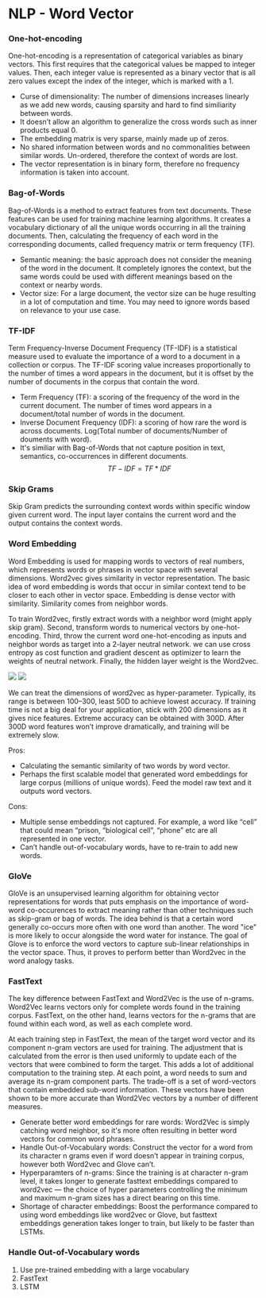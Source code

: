 # NLP - Word Vector
### One-hot-encoding
One-hot-encoding is a representation of categorical variables as binary vectors. This first requires that the categorical values be mapped to integer values. Then, each integer value is represented as a binary vector that is all zero values except the index of the integer, which is marked with a 1.

* Curse of dimensionality: The number of dimensions increases linearly as we add new words, causing sparsity and hard to find similiarity between words.
* It doesn’t allow an algorithm to generalize the cross words such as inner products equal 0.
* The embedding matrix is very sparse, mainly made up of zeros.
* No shared information between words and no commonalities between similar words. Un-ordered, therefore the context of words are lost.
* The vector representation is in binary form, therefore no frequency information is taken into account.

### Bag-of-Words
Bag-of-Words is a method to extract features from text documents. These features can be used for training machine learning algorithms. It creates a vocabulary dictionary of all the unique words occurring in all the training documents. Then, calculating the frequency of each word in the corresponding documents, called frequency matrix or term frequency (TF).

* Semantic meaning: the basic approach does not consider the meaning of the word in the document. It completely ignores the context, but the same words could be used with different meanings based on the context or nearby words.
* Vector size: For a large document, the vector size can be huge resulting in a lot of computation and time. You may need to ignore words based on relevance to your use case.

### TF-IDF
Term Frequency-Inverse Document Frequency (TF-IDF) is a statistical measure used to evaluate the importance of a word to a document in a collection or corpus. The TF-IDF scoring value increases proportionally to the number of times a word appears in the document, but it is offset by the number of documents in the corpus that contain the word.

* Term Frequency (TF): a scoring of the frequency of the word in the current document. The number of times word appears in a document/total number of words in the document.
* Inverse Document Frequency (IDF): a scoring of how rare the word is across documents. Log(Total number of documents/Number of douments with word).
* It's similiar with Bag-of-Words that not capture position in text, semantics, co-occurrences in different documents.
$$TF-IDF = TF * IDF$$


### Skip Grams
Skip Gram predicts the surrounding context words within specific window given current word. The input layer contains the current word and the output contains the context words. 

### Word Embedding
Word Embedding is used for mapping words to vectors of real numbers, which represents words or phrases in vector space with several dimensions. Word2vec gives similarity in vector representation. The basic idea of word embedding is words that occur in similar context tend to be closer to each other in vector space. Embedding is dense vector with similarity. Similarity comes from neighbor words.

To train Word2vec, firstly extract words with a neighbor word (might apply skip gram). Second, transform words to numerical vectors by one-hot-encoding. Third, throw the current word one-hot-encoding as inputs and neighbor words as target into a 2-layer neutral network. we can use cross entropy as cost function and gradient descent as optimizer to learn the weights of neutral network. Finally, the hidden layer weight is the Word2vec.

![](https://i.imgur.com/6qbj2Lv.png)
![](https://i.imgur.com/KaEnSNv.png)

We can treat the dimensions of word2vec as hyper-parameter. Typically, its range is between 100–300, least 50D to achieve lowest accuracy. If training time is not a big deal for your application, stick with 200 dimensions as it gives nice features. Extreme accuracy can be obtained with 300D. After 300D word features won’t improve dramatically, and training will be extremely slow.

Pros:
* Calculating the semantic similarity of two words by word vector.
* Perhaps the first scalable model that generated word embeddings for large corpus (millions of unique words). Feed the model raw text and it outputs word vectors.

Cons:
* Multiple sense embeddings not captured. For example, a word like “cell” that could mean “prison, “biological cell”, “phone” etc are all represented in one vector.
* Can’t handle out-of-vocabulary words, have to re-train to add new words.

### GloVe
GloVe is an unsupervised learning algorithm for obtaining vector representations for words that puts emphasis on the importance of word-word co-occurences to extract meaning rather than other techniques such as skip-gram or bag of words. The idea behind is that a certain word generally co-occurs more often with one word than another. The word "ice" is more likely to occur alongside the word water for instance. The goal of Glove is to enforce the word vectors to capture sub-linear relationships in the vector space. Thus, it proves to perform better than Word2vec in the word analogy tasks.

### FastText
The key difference between FastText and Word2Vec is the use of n-grams. Word2Vec learns vectors only for complete words found in the training corpus. FastText, on the other hand, learns vectors for the n-grams that are found within each word, as well as each complete word.

At each training step in FastText, the mean of the target word vector and its component n-gram vectors are used for training. The adjustment that is calculated from the error is then used uniformly to update each of the vectors that were combined to form the target. This adds a lot of additional computation to the training step. At each point, a word needs to sum and average its n-gram component parts. The trade-off is a set of word-vectors that contain embedded sub-word information. These vectors have been shown to be more accurate than Word2Vec vectors by a number of different measures.

* Generate better word embeddings for rare words: Word2Vec is simply catching word neighbor, so it's more often resulting in better word vectors for common word phrases.
* Handle Out-of-Vocabulary words: Construct the vector for a word from its character n grams even if word doesn’t appear in training corpus, however both Word2vec and Glove can’t.
* Hyperparamters of n-grams: Since the training is at character n-gram level, it takes longer to generate fasttext embeddings compared to word2vec — the choice of hyper parameters controlling the minimum and maximum n-gram sizes has a direct bearing on this time.
* Shortage of character embeddings: Boost the performance compared to using word embeddings like word2vec or Glove, but fasttext embeddings generation takes longer to train, but likely to be faster than LSTMs.


### Handle Out-of-Vocabulary words
1. Use pre-trained embedding with a large vocabulary
2. FastText
3. LSTM
